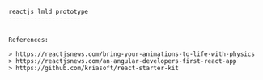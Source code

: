 
	reactjs lmld prototype
	----------------------


	References:

	> https://reactjsnews.com/bring-your-animations-to-life-with-physics
	> https://reactjsnews.com/an-angular-developers-first-react-app
	> https://github.com/kriasoft/react-starter-kit
